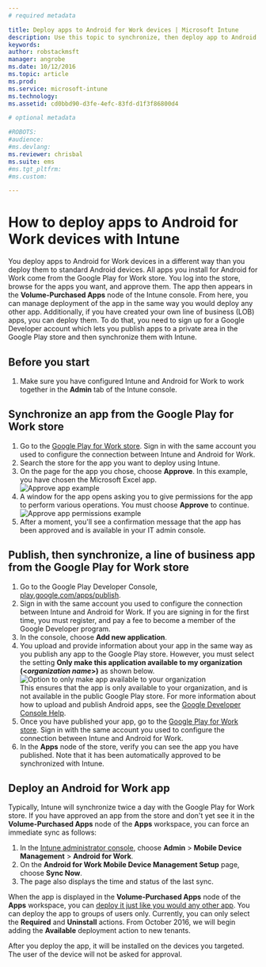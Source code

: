 ```yaml
---
# required metadata

title: Deploy apps to Android for Work devices | Microsoft Intune
description: Use this topic to synchronize, then deploy app to Android for Work devices from the Google Play for Work Store.
keywords:
author: robstackmsft
manager: angrobe
ms.date: 10/12/2016
ms.topic: article
ms.prod:
ms.service: microsoft-intune
ms.technology:
ms.assetid: cd0bbd90-d3fe-4efc-83fd-d1f3f86800d4

# optional metadata

#ROBOTS:
#audience:
#ms.devlang:
ms.reviewer: chrisbal
ms.suite: ems
#ms.tgt_pltfrm:
#ms.custom:

---
```


# How to deploy apps to Android for Work devices with Intune

You deploy apps to Android for Work devices in a different way than you deploy them to standard Android devices. All apps you install for Android for Work come from the Google Play for Work store. You log into the store, browse for the apps you want, and approve them.
The app then appears in the **Volume-Purchased Apps** node of the Intune console. From here, you can manage deployment of the app in the same way you would deploy any other app.
Additionally, if you have created your own line of business (LOB) apps, you can deploy them. To do that, you need to sign up for a Google Developer account which lets you publish apps to a private area in the Google Play store and then synchronize them with Intune.

## Before you start

1. Make sure you have configured Intune and Android for Work to work together in the **Admin** tab of the Intune console.

## Synchronize an app from the Google Play for Work store


1. Go to the [Google Play for Work store](https://play.google.com/work). Sign in with the same account you used to configure the connection between Intune and Android for Work.
2. Search the store for the app you want to deploy using Intune.
3. On the page for the app you chose, choose **Approve**. In this example, you have chosen the Microsoft Excel app.<br>
  ![Approve app example](/intune/deploy-use/media/approve.png)
4. A window for the app opens asking you to give permissions for the app to perform various operations. You must choose **Approve** to continue.<br>
  ![Approve app permissions example](/intune/deploy-use/media/approve-app-permissions.png)
5. After a moment, you'll see a confirmation message that the app has been approved and is available in your IT admin console. 

## Publish, then synchronize, a line of business app from the Google Play for Work store 

1. Go to the Google Play Developer Console, [play.google.com/apps/publish](play.google.com/apps/publish).
2. Sign in with the same account you used to configure the connection between Intune and Android for Work. If you are signing in for the first time, you must register, and pay a fee to become a member of the Google Developer program.
3. In the console, choose **Add new application**.
4. You upload and provide information about your app in the same way as you publish any app to the Google Play store. However, you must select the setting **Only make this application available to my organization (<*organization name*>)** as shown below.<br>
  ![Option to only make app available to your organization](/intune/deploy-use/media/restrict.png)<br>
This ensures that the app is only available to your organization, and is not available in the public Google Play store.
For more information about how to upload and publish Android apps, see the [Google Developer Console Help](https://support.google.com/googleplay/android-developer/answer/113469).
5. Once you have published your app, go to the [Google Play for Work store](https://play.google.com/work). Sign in with the same account you used to configure the connection between Intune and Android for Work. 
6. In the **Apps** node of the store, verify you can see the app you have published. Note that it has been automatically approved to be synchronized with Intune.

## Deploy an Android for Work app

Typically, Intune will synchronize twice a day with the Google Play for Work store. If you have approved an app from the store and don't yet see it in the **Volume-Purchased Apps** node of the **Apps** workspace, you can force an immediate sync as follows:

1. In the [Intune administrator console](https://manage.microsoft.com), choose **Admin** > **Mobile Device Management** > **Android for Work**.
2. On the **Android for Work Mobile Device Management Setup** page, choose **Sync Now**.
3. The page also displays the time and status of the last sync.

When the app is displayed in the **Volume-Purchased Apps** node of the **Apps** workspace, you can [deploy it just like you would any other app](deploy-apps-in-microsoft-intune.md). You can deploy the app to groups of users only. Currently, you can only select the **Required** and **Uninstall** actions. From October 2016, we will begin adding the **Available** deployment action to new tenants. 

After you deploy the app, it will be installed on the devices you targeted. The user of the device will not be asked for approval.

